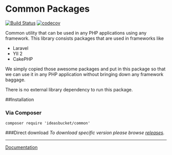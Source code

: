 # Common Packages 

[![Build Status](https://travis-ci.org/nicholasnet/common.svg)](https://travis-ci.org/nicholasnet/common) [![codecov](https://codecov.io/gh/nicholasnet/common/branch/master/graph/badge.svg)](https://codecov.io/gh/nicholasnet/common)


Common utility that can be used in any PHP applications using any framework. This library consists packages that are used in frameworks like
 * Laravel
 * YII 2
 * CakePHP
  
We simply copied those awesome packages and put in this package so that we can use it in any PHP application without bringing down any framework baggage.
 
There is no external library dependency to run this package.

##Installation
### Via Composer
`composer require 'ideasbucket/common'`

###Direct download
_To download specific version please browse [releases](https://github.com/nicholasnet/common/releases)._

---

[Documentation](docs/index.md)
